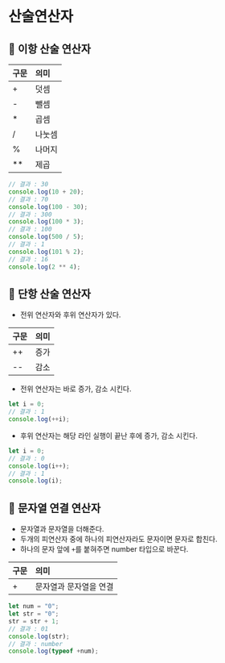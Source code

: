 # 산술연산자

## 📌 이항 산술 연산자

| 구문 | 의미  |
|:----|:-------|
| +   | 덧셈   |
| -   | 뺄셈   |
| *   | 곱셈   |
| /   | 나눗셈 |
| %   | 나머지 |
| **  | 제곱   | 

```javascript
// 결과 : 30
console.log(10 + 20);
// 결과 : 70
console.log(100 - 30);
// 결과 : 300
console.log(100 * 3);
// 결과 : 100
console.log(500 / 5);
// 결과 : 1
console.log(101 % 2);
// 결과 : 16
console.log(2 ** 4);
```

## 📌 단항 산술 연산자

- 전위 연산자와 후위 연산자가 있다.

| 구문 | 의미 |
| :--- | :--- |
| ++ | 증가 |
| -- | 감소 |

- 전위 연산자는 바로 증가, 감소 시킨다.

```javascript
let i = 0;
// 결과 : 1
console.log(++i); 
```

- 후위 연산자는 해당 라인 실행이 끝난 후에 증가, 감소 시킨다.

```javascript
let i = 0;
// 결과 : 0
console.log(i++);
// 결과 : 1
console.log(i);
```

## 📌 문자열 연결 연산자

- 문자열과 문자열을 더해준다.
- 두개의 피연산자 중에 하나의 피연산자라도 문자이면 문자로 합친다.
- 하나의 문자 앞에 `+`를 붙혀주면 number 타입으로 바꾼다.

| 구문 | 의미 |
| :--- | :--- |
| + | 문자열과 문자열을 연결 |

```javascript
let num = "0";
let str = "0";
str = str + 1;
// 결과 : 01
console.log(str);
// 결과 : number
console.log(typeof +num);
```